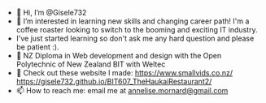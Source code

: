 - 👋 Hi, I’m @Gisele732
- 👀 I’m interested in learning new skills and changing career path! I'm a coffee roaster looking to switch to the booming and exciting IT industry. 
-   I've just started learning so don't ask me any hard question and please be patient :).
- 🌱 NZ Diploma in Web development and design with the Open Polytechnic of New Zealand
      BIT with Weltec
- 💞️ Check out these website I made:
                    https://www.smallvids.co.nz/
                    https://gisele732.github.io/BIT607_TheHaukaiRestaurant2/
- 📫 How to reach me: email me at annelise.mornard@gmail.com

<!---
Gisele732/Gisele732 is a ✨ special ✨ repository because its `README.md` (this file) appears on your GitHub profile.
You can click the Preview link to take a look at your changes.
--->
